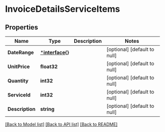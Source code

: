 # InvoiceDetailsServiceItems

## Properties
Name | Type | Description | Notes
------------ | ------------- | ------------- | -------------
**DateRange** | [***interface{}**](interface{}.md) |  | [optional] [default to null]
**UnitPrice** | **float32** |  | [optional] [default to null]
**Quantity** | **int32** |  | [optional] [default to null]
**ServiceId** | **int32** |  | [optional] [default to null]
**Description** | **string** |  | [optional] [default to null]

[[Back to Model list]](../README.md#documentation-for-models) [[Back to API list]](../README.md#documentation-for-api-endpoints) [[Back to README]](../README.md)


